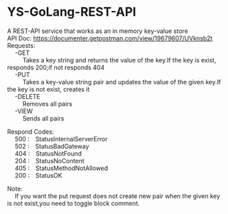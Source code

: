 # YS-GoLang-REST-API

A REST-API service that works as an in memory key-value store  
API Doc: https://documenter.getpostman.com/view/19679607/UVknsb2t  
Requests:  
&emsp; -GET  
&emsp;  &emsp; Takes a key string and returns the value of the key.If the key is exist, responds 200;if not responds 404  
&emsp; -PUT  
&emsp;  &emsp; Takes a key-value string pair and updates the value of the given key.If the key is not exist, creates it  
&emsp; -DELETE  
&emsp;  &emsp; Removes all pairs  
&emsp; -VIEW  
&emsp;  &emsp; Sends all pairs  
  
Respond Codes:  
&emsp; 500 :&emsp;StatusInternalServerError  
&emsp; 502 :&emsp;StatusBadGateway  
&emsp; 404 :&emsp;StatusNotFound  
&emsp; 204 :&emsp;StatusNoContent  
&emsp; 405 :&emsp;StatusMethodNotAllowed  
&emsp; 200 :&emsp;StatusOK  
  
Note:  
&emsp; If you want the put request does not create new pair when the given key is not exist,you need to toggle block comment.  